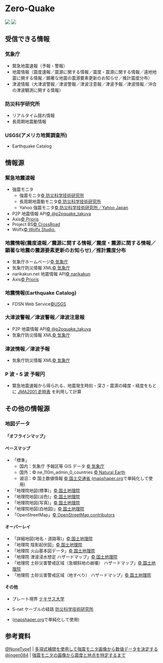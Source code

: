 # Zero-Quake

![](https://img.shields.io/github/downloads/0quake/Zero-Quake/total)
![](https://img.shields.io/github/package-json/v/0quake/Zero-Quake)

## 受信できる情報

### 気象庁

- 緊急地震速報（予報・警報）
- 地震情報（震度速報／震源に関する情報／震度・震源に関する情報／遠地地震に関する情報／顕著な地震の震源要素更新のお知らせ／推計震度分布）
- 津波情報（大津波警報／津波警報／津波注意報／津波予報／津波情報／沖合の津波観測に関する情報）

### 防災科学研究所

- リアルタイム揺れ情報
- 長周期地震動情報

### USGS(アメリカ地質調査所)

- Earthquake Catalog

## 情報源

### 緊急地震速報

- 強震モニタ
  - 強震モニタ[© 防災科学技術研究所](http://www.kmoni.bosai.go.jp/)
  - 長周期地震動モニタ[© 防災科学技術研究所](lmoni.bosai.go.jp)
  - Yahoo 強震モニタ[© 防災科学技術研究所／Yahoo Japan](https://typhoon.yahoo.co.jp/weather/jp/earthquake/kyoshin/)
- P2P 地震情報 API[© @p2pquake_takuya](https://www.p2pquake.net/json_api_v2/)
- Axis[© Prioris](https://axis.prioris.jp/)
- Project BS[© CrossRoad](https://projectbs.cn/)
- Wolfx[© Wolfx Studio.](https://api.wolfx.jp/)

### 地震情報(震度速報／震源に関する情報／震度・震源に関する情報／顕著な地震の震源要素更新のお知らせ)／推計震度分布

- 気象庁ホームページ[© 気象庁](https://www.jma.go.jp/bosai/map.html?contents=earthquake_map)
- 気象庁防災情報 XML[© 気象庁](https://xml.kishou.go.jp/xmlpull.html)
- narikakun.net 地震情報 API[© narikakun](https://dev.narikakun.net/doc/earthquake)
- Axis[© Prioris](https://axis.prioris.jp/)

### 地震情報(Earthquake Catalog)

- FDSN Web Service[©USGS](https://earthquake.usgs.gov/fdsnws/event/1/)

### 大津波警報／津波警報／津波注意報

- P2P 地震情報 API[© @p2pquake_takuya](https://www.p2pquake.net/json_api_v2/)
- 気象庁防災情報 XML[© 気象庁](https://xml.kishou.go.jp/xmlpull.html)

### 津波情報／津波予報

- 気象庁防災情報 XML[© 気象庁](https://xml.kishou.go.jp/xmlpull.html)

### P 波・S 波 予報円

- 緊急地震速報から得られる、地震発生時刻・深さ・震源の緯度・経度をもとに
  [JMA2001 走時表](https://www.data.jma.go.jp/eqev/data/bulletin/catalog/appendix/trtime/trt_j.html)
  を利用して計算

## その他の情報源

### 地図データ

#### 「オフラインマップ」

#### ベースマップ

- 「標準」
  - 国内：気象庁 予報区等 GIS データ [© 気象庁](https://www.data.jma.go.jp/developer/gis.html)
  - 国外：© ne_110m_admin_0_countries [© Natural Earth ](https://www.naturalearthdata.com/downloads/110m-cultural-vectors/)
  - 湖沼：© 国土数値情報 [© 国土交通省 ](https://nlftp.mlit.go.jp/ksj/gml/datalist/KsjTmplt-W09-v2_2.html)
    ([mapshaper.org](https://mapshaper.org/)で単純化して使用)
- 「地理院地図(標準)」[© 国土地理院](https://maps.gsi.go.jp/development/ichiran.html)
- 「地理院地図(淡色)」[© 国土地理院](https://maps.gsi.go.jp/development/ichiran.html)
- 「地理院地図(写真)」[© 国土地理院](https://maps.gsi.go.jp/development/ichiran.html)
- 「地理院地図(白地図)」[© 国土地理院](https://maps.gsi.go.jp/development/ichiran.html)
- 「OpenStreetMap」[© OpenStreetMap contributors](https://www.openstreetmap.org/copyright/)

#### オーバーレイ

- 「詳細地図(地名・道路等)」[© 国土地理院](https://maps.gsi.go.jp/development/ichiran.html)
- 「地理院 陰影起伏図」[© 国土地理院](https://maps.gsi.go.jp/development/ichiran.html)
- 「地理院 火山基本図データ」[© 国土地理院](https://maps.gsi.go.jp/development/ichiran.html)
- 「地理院 津波浸水想定 ハザードマップ」[© 国土地理院](https://maps.gsi.go.jp/development/ichiran.html)
- 「地理院 土砂災害警戒区域（急傾斜地の崩壊） ハザードマップ」[© 国土地理院](https://maps.gsi.go.jp/development/ichiran.html)
- 「地理院 土砂災害警戒区域（地すべり） ハザードマップ」[© 国土地理院](https://maps.gsi.go.jp/development/ichiran.html)

#### その他

- プレート境界 [テキサス大学](http://www-udc.ig.utexas.edu/external/plates/data.htm)
- S-net ケーブルの経路 [防災科学技術研究所](https://www.seafloor.bosai.go.jp/st_info_map/)

- ([mapshaper.org](https://mapshaper.org/)で単純化して使用)

## 参考資料

[@NoneType1](https://twitter.com/NoneType1) |
[多項式補間を使用して強震モニタ画像から数値データを決定する](https://qiita.com/NoneType1/items/a4d2cf932e20b56ca444)  
[@ingen084](https://twitter.com/ingen084) |
[強震モニタの画像から震度と地点を特定するまで](https://qiita.com/ingen084/items/7e91f8da2996972ac586)
